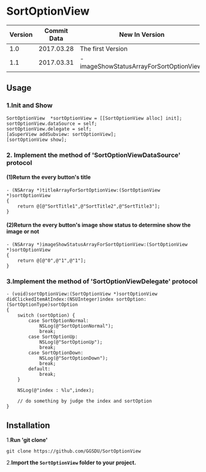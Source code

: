 # SortOptionView

|Version|Commit Data|New In Version|
|---|---|---|
|1.0|2017.03.28|The first Version|
|1.1|2017.03.31|-imageShowStatusArrayForSortOptionView:|

## Usage

### 1.Init and Show
```
SortOptionView  *sortOptionView = [[SortOptionView alloc] init];
sortOptionView.dataSource = self;
sortOptionView.delegate = self;
[aSuperView addSubview: sortOptionView];
[sortOptionView show];
```
### 2. Implement the method of 'SortOptionViewDataSource' protocol

#### (1)Return the every button's title
```
- (NSArray *)titleArrayForSortOptionView:(SortOptionView *)sortOptionView
{
    return @[@"SortTitle1",@"SortTitle2",@"SortTitle3"];
}

```
#### (2)Return the every button's image show status to determine show the image or not
```
- (NSArray *)imageShowStatusArrayForSortOptionView:(SortOptionView *)sortOptionView
{
    return @[@"0",@"1",@"1"];
}
```

### 3.Implement the method of 'SortOptionViewDelegate' protocol
```
- (void)sortOptionView:(SortOptionView *)sortOptionView didClickedItemAtIndex:(NSUInteger)index sortOption:(SortOptionType)sortOption
{
    switch (sortOption) {
        case SortOptionNormal:
            NSLog(@"SortOptionNormal");
            break;
        case SortOptionUp:
            NSLog(@"SortOptionUp");
            break;
        case SortOptionDown:
            NSLog(@"SortOptionDown");
            break;
        default:
            break;
    }
    
    NSLog(@"index : %lu",index);
    
    // do something by judge the index and sortOption
}
```

## Installation
1.**Run 'git clone'**

```
git clone https://github.com/GGSDU/SortOptionView
```

2.**Import the `SortOptionView` folder to your project.**

